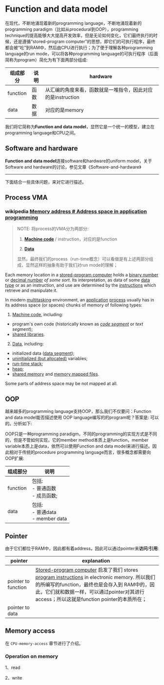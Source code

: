# Function and data model

在现代，不断地涌现着新的programming language，不断地涌现着新的programming paradigm（比如从procedural到OOP），programming technique的提高能够大大提高开发效率，但是无论如何变化，它们最终执行的时候，还是遵循“stored-program computer”的思想，即它们的可执行程序，最终都会被“吃”到RAM中，然后由CPU进行执行；为了便于理解各种programming language的run mode，可以将各种programming language的可执行程序（后面简称为program）简化为有下面两部分组成:

| 组成部分 | 说明 | hardware                                                    |
| -------- | ---- | ----------------------------------------------------------- |
| function | 函数 | 从汇编的角度来看，函数就是一堆指令，因此对应的是instruction |
| data     | 数据 | 对应的是memory                                              |

我们将它简称为**Function and data model**，显然它是一个统一的模型，建立在programming language和CPU之间。

## Software and hardware

**Function and data model**连接software和hardware的uniform model，关于Software and hardware的讨论，参见文章《Software-and-hardware》

---

下面结合一些具体问题，来对它进行描述。

## Process VMA

### wikipedia [Memory address # Address space in application programming](https://en.wikipedia.org/wiki/Memory_address#Address_space_in_application_programming) 

> NOTE: 将process的VMA分为两部分:
>
> 1) **[Machine code](https://en.wikipedia.org/wiki/Machine_code)** / instruction，对应的是function
>
> 2) **[Data](https://en.wikipedia.org/wiki/Data_(computing))**
>
> 显然，最终我们的process（run-time概念）可以看做是有上述两部分组成，显然这样的抽象有助于我们对run mode的理解；

Each memory location in a [stored-program computer](https://en.wikipedia.org/wiki/Stored-program_computer) holds a [binary number](https://en.wikipedia.org/wiki/Binary_number) or [decimal number](https://en.wikipedia.org/wiki/Decimal_number) *of some sort*. Its interpretation, as data of some [data type](https://en.wikipedia.org/wiki/Data_type) or as an instruction, and use are determined by the [instructions](https://en.wikipedia.org/wiki/Instruction_(computer_science)) which retrieve and manipulate it.

In modern [multitasking](https://en.wikipedia.org/wiki/Computer_multitasking) environment, an [application](https://en.wikipedia.org/wiki/Application_program) [process](https://en.wikipedia.org/wiki/Process_(computing)) usually has in its address space (or spaces) chunks of memory of following types:

1) [Machine code](https://en.wikipedia.org/wiki/Machine_code), including:

- program's own code (historically known as *[code segment](https://en.wikipedia.org/wiki/Code_segment)* or *text segment*);
- [shared libraries](https://en.wikipedia.org/wiki/Shared_libraries).

2) [Data](https://en.wikipedia.org/wiki/Data_(computing)), including:

- initialized data ([data segment](https://en.wikipedia.org/wiki/Data_segment));
- [uninitialized (but allocated)](https://en.wikipedia.org/wiki/.bss) variables;
- [run-time stack](https://en.wikipedia.org/wiki/Run-time_stack);
- [heap](https://en.wikipedia.org/wiki/Heap_(programming));
- [shared memory](https://en.wikipedia.org/wiki/Shared_memory_(interprocess_communication)) and [memory mapped files](https://en.wikipedia.org/wiki/Memory_mapped_file).

Some parts of address space may be not mapped at all.

## OOP

越来越多的programming language支持OOP，那么我们不仅要问：Function and data model能否描述使用 OOP language编写的的program呢？答案是: 可以的。分析如下: 

OOP只是一种programming paradigm，不同的programming的实现方式是不同的，但是不管如何实现，它的member method本质上是function，member variable本质上是data，依然可以使用Function and data model来进行描述。因此相对于传统的procedure programming language而言，很多概念都需要向OOP扩展: 

| 组成部分 | 说明                                    |
| -------- | --------------------------------------- |
| function | 包括: <br>- 普通函数<br>- 成员函数;<br> |
| data     | 包括: <br>- 普通data <br>- member data  |



## Pointer

由于它们都位于RAM中，因此都有着address，因此可以通过pointer来**访问**/**引用**:

| pointer             | explanation                                                  |
| ------------------- | ------------------------------------------------------------ |
| pointer to function | [Stored-program computer](https://en.wikipedia.org/wiki/Stored-program_computer) 启发了我们 stores [program instructions](https://en.wikipedia.org/wiki/Instruction_(computer_science)) in electronic memory. 所以我们的所编写的function，最终也是会存入到 RAM中的，因此，它们就和数据一样，可以通过pointer对其进行access；所以这就是function pointer的本质所在； |
| pointer to data     |                                                              |

## Memory access

在 `CPU-memory-access` 章节进行了介绍。



### Operation on memory

1、read

2、write

